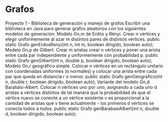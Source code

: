# Grafos
Proyecto 1 - Biblioteca de generación y manejo de grafos Escribir una biblioteca en Java para generar grafos aleatorios con los siguientes modelos de generación: Modelo Gn,m de Erdös y Rényi. Crear n vértices y elegir uniformemente al azar m distintos pares de distintos vértices. public static Grafo genErdosRenyi(int n, int m, boolean dirigido, boolean auto); Modelo Gn,p de Gilbert. Crear m aristas crear n vértices y poner una arista entre cada par independiente y uniformemente con probabilidad p. public static Grafo genGilbert(int n, double p, boolean dirigido, boolean auto); Modelo Gn,r geográfico simple. Colocar n vértices en un rectángulo unitario con coordenadas uniformes (o normales) y colocar una arista entre cada par que queda en distancia r o menor. public static Grafo genGeografico(int n, double r, boolean dirigido, boolean auto); Variante del modelo Gn,d Barabási-Albert. Colocar n vértices uno por uno, asignando a cada uno d aristas a vértices distintos de tal manera que la probabilidad de que el vértice nuevo se conecte a un vértice existente v es proporcional a la cantidad de aristas que v tiene actualmente - los primeros d vértices se conecta todos a todos. public static Grafo genBarabasiAlbert(int n, double d, boolean dirigido, boolean auto);
